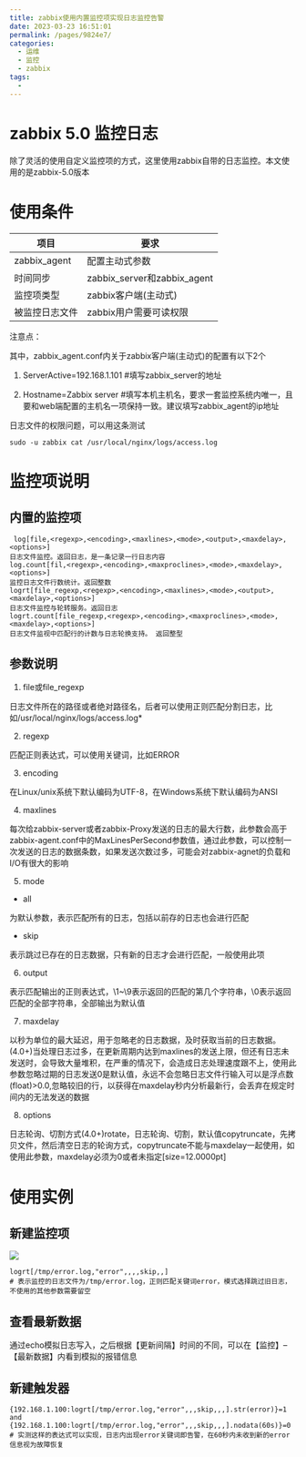 ```yaml
---
title: zabbix使用内置监控项实现日志监控告警
date: 2023-03-23 16:51:01
permalink: /pages/9824e7/
categories:
  - 运维
  - 监控
  - zabbix
tags:
  - 
---
```


# zabbix 5.0 监控日志

除了灵活的使用自定义监控项的方式，这里使用zabbix自带的日志监控。本文使用的是zabbix-5.0版本

# 使用条件

| 项目           | 要求                         |
| ------------ | -------------------------- |
| zabbix_agent | 配置主动式参数                    |
| 时间同步         | zabbix_server和zabbix_agent |
| 监控项类型        | zabbix客户端(主动式)             |
| 被监控日志文件      | zabbix用户需要可读权限             |

注意点：

其中，zabbix_agent.conf内关于zabbix客户端(主动式)的配置有以下2个

1. ServerActive=192.168.1.101 #填写zabbix_server的地址

2. Hostname=Zabbix server #填写本机主机名，要求一套监控系统内唯一，且要和web端配置的主机名一项保持一致。建议填写zabbix_agent的ip地址
   

日志文件的权限问题，可以用这条测试

```shell
sudo -u zabbix cat /usr/local/nginx/logs/access.log
```

# 监控项说明

## 内置的监控项

```shell
 log[file,<regexp>,<encoding>,<maxlines>,<mode>,<output>,<maxdelay>,<options>]
日志文件监控。返回日志，是一条记录一行日志内容
log.count[fil,<regexp>,<encoding>,<maxproclines>,<mode>,<maxdelay>,<options>]
监控日志文件行数统计。返回整数
logrt[file_regexp,<regexp>,<encoding>,<maxlines>,<mode>,<output>,<maxdelay>,<options>]	
日志文件监控与轮转服务。返回日志
logrt.count[file_regexp,<regexp>,<encoding>,<maxproclines>,<mode>,<maxdelay>,<options>]	
日志文件监视中匹配行的计数与日志轮换支持。 返回整型

```

## 参数说明

1. file或file_regexp

日志文件所在的路径或者绝对路径名，后者可以使用正则匹配分割日志，比如/usr/local/nginx/logs/access.log*

2. regexp

匹配正则表达式，可以使用关键词，比如ERROR

3. encoding

在Linux/unix系统下默认编码为UTF-8，在Windows系统下默认编码为ANSI

4. maxlines

每次给zabbix-server或者zabbix-Proxy发送的日志的最大行数，此参数会高于zabbix-agent.conf中的MaxLinesPerSecond参数值，通过此参数，可以控制一次发送的日志的数据条数，如果发送次数过多，可能会对zabbix-agnet的负载和I/O有很大的影响



5. mode
- all

为默认参数，表示匹配所有的日志，包括以前存的日志也会进行匹配

- skip

表示跳过已存在的日志数据，只有新的日志才会进行匹配，一般使用此项

6. output

表示匹配输出的正则表达式，\1~\9表示返回的匹配的第几个字符串，\0表示返回匹配的全部字符串，全部输出为默认值

7. maxdelay

以秒为单位的最大延迟，用于忽略老的日志数据，及时获取当前的日志数据。(4.0+)当处理日志过多，在更新周期内达到maxlines的发送上限，但还有日志未发送时，会导致大量堆积，在严重的情况下，会造成日志处理速度跟不上，使用此参数忽略过期的日志发送0是默认值，永远不会忽略日志文件行输入可以是浮点数(float)>0.0,忽略较旧的行，以获得在maxdelay秒内分析最新行，会丢弃在规定时间内的无法发送的数据

8. options

日志轮询、切割方式(4.0+)rotate，日志轮询、切割，默认值copytruncate，先拷贝文件，然后清空日志的轮询方式，copytruncate不能与maxdelay一起使用，如使用此参数，maxdelay必须为0或者未指定[size=12.0000pt]

# 使用实例

## 新建监控项

![](http://pic.zzppjj.top/LightPicture/2023/03/833fefba2747e586.png) 

 

```shell
logrt[/tmp/error.log,"error",,,,skip,,]
# 表示监控的日志文件为/tmp/error.log，正则匹配关键词error，模式选择跳过旧日志，不使用的其他参数需要留空
```

## 查看最新数据

通过echo模拟日志写入，之后根据【更新间隔】时间的不同，可以在【监控】–【最新数据】内看到模拟的报错信息

## 新建触发器

```shell
{192.168.1.100:logrt[/tmp/error.log,"error",,,skip,,,].str(error)}=1
and
{192.168.1.100:logrt[/tmp/error.log,"error",,,skip,,,].nodata(60s)}=0
# 实测这样的表达式可以实现，日志内出现error关键词即告警，在60秒内未收到新的error信息视为故障恢复

```
